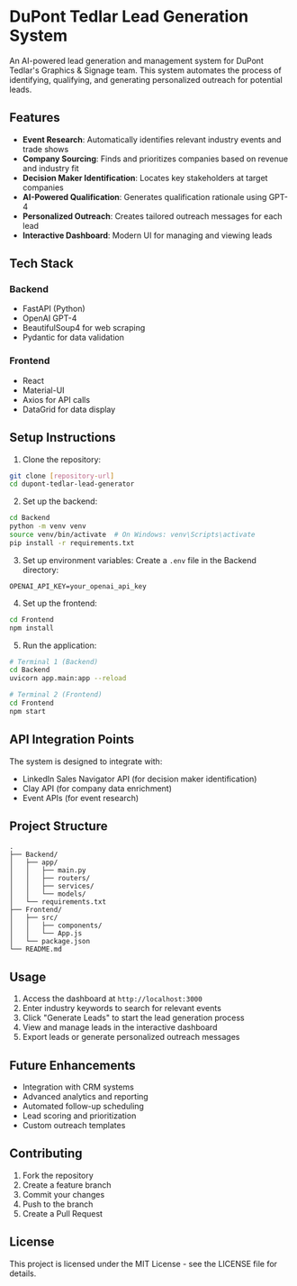 # DuPont Tedlar Lead Generation System

An AI-powered lead generation and management system for DuPont Tedlar's Graphics & Signage team. This system automates the process of identifying, qualifying, and generating personalized outreach for potential leads.

## Features

- **Event Research**: Automatically identifies relevant industry events and trade shows
- **Company Sourcing**: Finds and prioritizes companies based on revenue and industry fit
- **Decision Maker Identification**: Locates key stakeholders at target companies
- **AI-Powered Qualification**: Generates qualification rationale using GPT-4
- **Personalized Outreach**: Creates tailored outreach messages for each lead
- **Interactive Dashboard**: Modern UI for managing and viewing leads

## Tech Stack

### Backend
- FastAPI (Python)
- OpenAI GPT-4
- BeautifulSoup4 for web scraping
- Pydantic for data validation

### Frontend
- React
- Material-UI
- Axios for API calls
- DataGrid for data display

## Setup Instructions

1. Clone the repository:
```bash
git clone [repository-url]
cd dupont-tedlar-lead-generator
```

2. Set up the backend:
```bash
cd Backend
python -m venv venv
source venv/bin/activate  # On Windows: venv\Scripts\activate
pip install -r requirements.txt
```

3. Set up environment variables:
Create a `.env` file in the Backend directory:
```
OPENAI_API_KEY=your_openai_api_key
```

4. Set up the frontend:
```bash
cd Frontend
npm install
```

5. Run the application:
```bash
# Terminal 1 (Backend)
cd Backend
uvicorn app.main:app --reload

# Terminal 2 (Frontend)
cd Frontend
npm start
```

## API Integration Points

The system is designed to integrate with:
- LinkedIn Sales Navigator API (for decision maker identification)
- Clay API (for company data enrichment)
- Event APIs (for event research)

## Project Structure

```
.
├── Backend/
│   ├── app/
│   │   ├── main.py
│   │   ├── routers/
│   │   ├── services/
│   │   └── models/
│   └── requirements.txt
├── Frontend/
│   ├── src/
│   │   ├── components/
│   │   └── App.js
│   └── package.json
└── README.md
```

## Usage

1. Access the dashboard at `http://localhost:3000`
2. Enter industry keywords to search for relevant events
3. Click "Generate Leads" to start the lead generation process
4. View and manage leads in the interactive dashboard
5. Export leads or generate personalized outreach messages

## Future Enhancements

- Integration with CRM systems
- Advanced analytics and reporting
- Automated follow-up scheduling
- Lead scoring and prioritization
- Custom outreach templates

## Contributing

1. Fork the repository
2. Create a feature branch
3. Commit your changes
4. Push to the branch
5. Create a Pull Request

## License

This project is licensed under the MIT License - see the LICENSE file for details. 